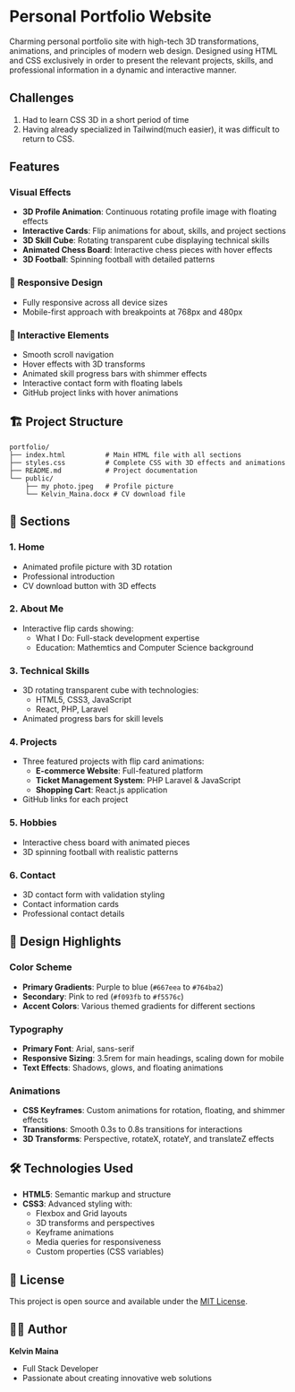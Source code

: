 # Personal Portfolio Website

Charming personal portfolio site with high-tech 3D transformations, animations, and principles of modern web design. Designed using HTML and CSS exclusively in order to present the relevant projects, skills, and professional information in a dynamic and interactive manner.

## Challenges

1. Had to learn CSS 3D in a short period of time
2. Having already specialized in Tailwind(much easier), it was difficult to return to CSS.

## Features

### Visual Effects

- **3D Profile Animation**: Continuous rotating profile image with floating effects
- **Interactive Cards**: Flip animations for about, skills, and project sections
- **3D Skill Cube**: Rotating transparent cube displaying technical skills
- **Animated Chess Board**: Interactive chess pieces with hover effects
- **3D Football**: Spinning football with detailed patterns

### 📱 Responsive Design

- Fully responsive across all device sizes
- Mobile-first approach with breakpoints at 768px and 480px

### 🎯 Interactive Elements

- Smooth scroll navigation
- Hover effects with 3D transforms
- Animated skill progress bars with shimmer effects
- Interactive contact form with floating labels
- GitHub project links with hover animations

## 🏗️ Project Structure

```
portfolio/
├── index.html          # Main HTML file with all sections
├── styles.css          # Complete CSS with 3D effects and animations
├── README.md           # Project documentation
└── public/
    ├── my photo.jpeg   # Profile picture
    └── Kelvin_Maina.docx # CV download file
```

## 🚀 Sections

### 1. **Home**

- Animated profile picture with 3D rotation
- Professional introduction
- CV download button with 3D effects

### 2. **About Me**

- Interactive flip cards showing:
  - What I Do: Full-stack development expertise
  - Education: Mathemtics and Computer Science background

### 3. **Technical Skills**

- 3D rotating transparent cube with technologies:
  - HTML5, CSS3, JavaScript
  - React, PHP, Laravel
- Animated progress bars for skill levels

### 4. **Projects**

- Three featured projects with flip card animations:
  - **E-commerce Website**: Full-featured platform
  - **Ticket Management System**: PHP Laravel & JavaScript
  - **Shopping Cart**: React.js application
- GitHub links for each project

### 5. **Hobbies**

- Interactive chess board with animated pieces
- 3D spinning football with realistic patterns

### 6. **Contact**

- 3D contact form with validation styling
- Contact information cards
- Professional contact details

## 🎨 Design Highlights

### Color Scheme

- **Primary Gradients**: Purple to blue (`#667eea` to `#764ba2`)
- **Secondary**: Pink to red (`#f093fb` to `#f5576c`)
- **Accent Colors**: Various themed gradients for different sections

### Typography

- **Primary Font**: Arial, sans-serif
- **Responsive Sizing**: 3.5rem for main headings, scaling down for mobile
- **Text Effects**: Shadows, glows, and floating animations

### Animations

- **CSS Keyframes**: Custom animations for rotation, floating, and shimmer effects
- **Transitions**: Smooth 0.3s to 0.8s transitions for interactions
- **3D Transforms**: Perspective, rotateX, rotateY, and translateZ effects

## 🛠️ Technologies Used

- **HTML5**: Semantic markup and structure
- **CSS3**: Advanced styling with:
  - Flexbox and Grid layouts
  - 3D transforms and perspectives
  - Keyframe animations
  - Media queries for responsiveness
  - Custom properties (CSS variables)

## 📄 License

This project is open source and available under the [MIT License](LICENSE).

## 👨‍💻 Author

**Kelvin Maina**

- Full Stack Developer
- Passionate about creating innovative web solutions
